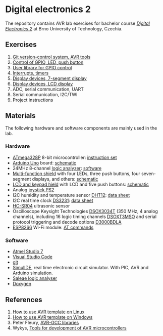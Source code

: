 # Digital electronics 2

The repository contains AVR lab exercises for bachelor course [*Digital Electronics 2*](https://www.vutbr.cz/en/students/courses/detail/224132) at Brno University of Technology, Czechia.

## Exercises

1. [Git version-control system, AVR tools](Labs/01-tools)
2. [Control of GPIO, LED, push button](Labs/02-leds)
3. [User library for GPIO control](Labs/03-gpio)
4. [Interrupts, timers](Labs/04-interrupts)
5. [Display devices, 7-segment display](Labs/05-segment)
6. [Display devices, LCD display](Labs/06-lcd)
7. ADC, serial communication, UART
8. Serial communication, I2C/TWI
9. Project instructions


## Materials

The following hardware and software components are mainly used in the lab.

### Hardware

* [ATmega328P](https://www.microchip.com/wwwproducts/en/ATmega328P) 8-bit microcontroller: [instruction set](https://www.microchip.com/webdoc/avrassembler/avrassembler.wb_instruction_list.html)
* [Arduino Uno](https://arduino-shop.cz/arduino/1353-klon-arduino-uno-r3-atmega328p-ch340-mini-usb-1466635561.html) board: [schematic](Docs/arduino_shield.pdf)
* 24MHz 8-channel [logic analyzer](https://www.ebay.com/sch/i.html?LH_CAds=&_ex_kw=&_fpos=&_fspt=1&_mPrRngCbx=1&_nkw=24mhz%20logic%20analyzer&_sacat=&_sadis=&_sop=12&_udhi=&_udlo=): [software](https://www.saleae.com/)
* [Multi-function shield](https://www.gme.cz/experiment-shield-pro-arduino) with four LEDs, three push buttons, four seven-segment displays, and others: [schematic](Docs/arduino_shield.pdf)
* [LCD and keypad hield](https://arduino-shop.cz/en/arduino-platform/899-arduino-lcd-shield-1420670167.html) with LCD and five push buttons: [schematic](Docs/arduino_shield.pdf)
* Analog [joystick PS2](https://arduino-shop.cz/arduino/884-arduino-joystick-ps2.html)
* I2C humidity and temperature sensor [DHT12](https://arduino-shop.cz/arduino/1977-i2c-teplomer-a-vlhkomer-dht12-digitalni.html): [data sheet](Docs/dht12_manual.pdf)
* I2C real time clock [DS3231](https://arduino-shop.cz/hledani.php?q=DS3231&n_q=): [data sheet](Docs/ds3231_manual.pdf)
* [HC-SR04](https://components101.com/ultrasonic-sensor-working-pinout-datasheet) ultrasonic sensor
* Oscilloscope Keysight Technologies [DSOX3034T](https://www.keysight.com/en/pdx-x202175-pn-DSOX3034T/oscilloscope-350-mhz-4-analog-channels?&cc=CZ&lc=eng) (350 MHz, 4 analog channels), including 16 logic timing channels [DSOXT3MSO](https://www.keysight.com/en/pdx-x205238-pn-DSOXT3MSO/3000t-x-series-oscilloscope-mso-upgrade?cc=CZ&lc=eng) and serial protocol triggering and decode options [D3000BDLA](https://www.keysight.com/en/pd-2990560-pn-D3000BDLA/ultimate-software-bundle-for-the-3000a-t-x-series?&cc=CZ&lc=eng)
* [ESP8266](https://arduino-shop.cz/arduino/911-internet-veci-je-tady-tcp-ip-wifi-esp8266-1420990568.html) Wi-Fi module: [AT commands](Docs/esp8266_at_instruction_set.pdf)


### Software

* [Atmel Studio 7](https://www.microchip.com/mplab/avr-support/atmel-studio-7)
* [Visual Studio Code](https://code.visualstudio.com/)
* [git](https://git-scm.com/)
* [SimulIDE](https://www.simulide.com/p/home.html), real time electronic circuit simulator. With PIC, AVR and Arduino simulation.
* [Saleae logic analyser](https://www.saleae.com/downloads/)
* [Doxygen](https://www.doxygen.nl/index.html)


## References

1. [How to use AVR template on Linux](https://github.com/tomas-fryza/Digital-electronics-2/blob/master/Docs/HOWTO_linux.md)
2. [How to use AVR template on Windows](https://github.com/tomas-fryza/Digital-electronics-2/blob/master/Docs/HOWTO_windows.md)
3. Peter Fleury, [AVR-GCC libraries](http://www.peterfleury.epizy.com/avr-software.html?i=1)
4. Wykys, [Tools for development of AVR microcontrollers](https://github.com/wykys/AVR-tools)
